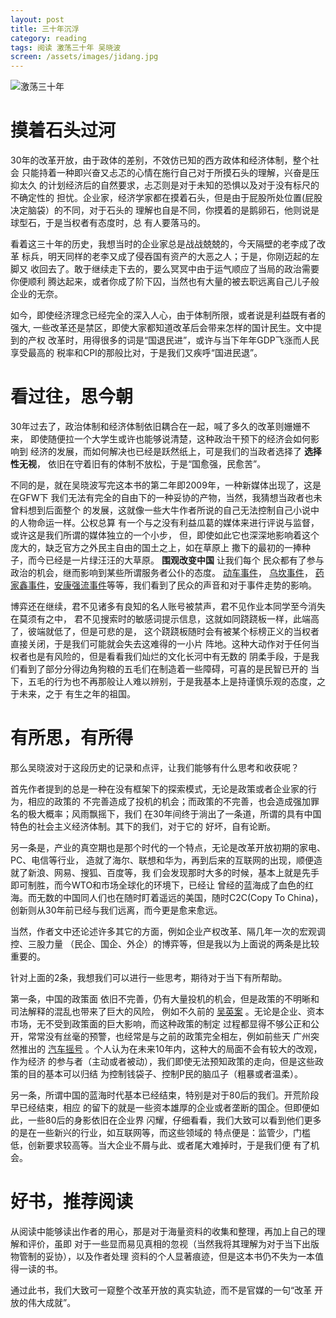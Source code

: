 ```yaml
---
layout: post
title: 三十年沉浮
category: reading
tags: 阅读 激荡三十年 吴晓波
screen: /assets/images/jidang.jpg
---
```


![激荡三十年](/assets/images/jidang.jpg)

# 摸着石头过河

30年的改革开放，由于政体的差别，不效仿已知的西方政体和经济体制，整个社会
只能持着一种即兴奋又忐忑的心情在施行自己对于所摸石头的理解，兴奋是压抑太久
的计划经济后的自然要求，忐忑则是对于未知的恐惧以及对于没有标尺的不确定性的
担忧。企业家，经济学家都在摸着石头，但是由于屁股所处位置(屁股决定脑袋）的不同，对于石头的
理解也自是不同，你摸着的是鹅卵石，他则说是球型石，于是当权者有态度时，总
有人要落马的。

看着这三十年的历史，我想当时的企业家总是战战兢兢的，今天隔壁的老李成了改革
标兵，明天同样的老李又成了侵吞国有资产的大恶之人；于是，你刚迈起的左脚又
收回去了。敢于继续走下去的，要么冥冥中由于运气顺应了当局的政治需要你便顺利
腾达起来，或者你成了阶下囚，当然也有大量的被去职远离自己儿子般企业的无奈。

如今，即使经济理念已经完全的深入人心，由于体制所限，或者说是利益既有者的强大,
一些改革还是禁区，即使大家都知道改革后会带来怎样的国计民生。文中提到的产权
改革时，用得很多的词是“国退民进”，或许与当下年年GDP飞涨而人民享受最高的
税率和CPI的那般比对，于是我们又疾呼“国进民退”。

# 看过往，思今朝

30年过去了，政治体制和经济体制依旧耦合在一起，喊了多久的改革则姗姗不来，
即使随便拉一个大学生或许也能够说清楚，这种政治干预下的经济会如何影响到
经济的发展，而如何解决也已经是跃然纸上，可是我们的当政者选择了 **选择性无视**，
依旧在守着旧有的体制不放松，于是“国愈强，民愈苦”。

不同的是，就在吴晓波写完这本书的第二年即2009年，一种新媒体出现了，这是在GFW下
我们无法有完全的自由下的一种妥协的产物，当然，我猜想当政者也未曾料想到后面整个
的发展，这就像一些大牛作者所说的自己无法控制自己小说中的人物命运一样。公权总算
有一个与之没有利益瓜葛的媒体来进行评说与监督，或许这是我们所谓的媒体独立的一个小步，
但，即使如此它也深深地影响着这个庞大的，缺乏官方之外民主自由的国土之上，如在草原上
撒下的最初的一捧种子，而今已经是一片绿汪汪的大草原。 **围观改变中国** 让我们每个
民众都有了参与政治的机会，继而影响到某些所谓服务者公仆的态度。 [动车事件][dongche]， [乌坎事件][wukan]，
[药家鑫事件][yaojiaxin]，[安康强流事件][ankang]等等，我们看到了民众的声音和对于事件走势的影响。

博弈还在继续，君不见诸多有良知的名人账号被禁声，君不见作业本同学至今消失在莫须有之中，
君不见搜索时的敏感词提示信息，这就如同跷跷板一样，此端高了，彼端就低了，但是可悲的是，
这个跷跷板随时会有被某个标榜正义的当权者直接关闭，于是我们可能就会失去这难得的一小片
阵地。这种大动作对于任何当权者也是有风险的，但是看看我们灿烂的文化长河中有无数的
阴柔手段，于是我们看到了部分分得边角狗粮的五毛们在制造着一些障碍，可喜的是民智已开的
当下，五毛的行为也不再那般让人难以辨别，于是我基本上是持谨慎乐观的态度，之于未来，之于
有生之年的祖国。

# 有所思，有所得

那么吴晓波对于这段历史的记录和点评，让我们能够有什么思考和收获呢？

首先作者提到的总是一种在没有框架下的探索模式，无论是政策或者企业家的行为，相应的政策的
不完善造成了投机的机会；而政策的不完善，也会造成强加罪名的极大概率；风雨飘摇下，我们
在30年间终于淌出了一条道，所谓的具有中国特色的社会主义经济体制。其下的我们，对于它的
好坏，自有论断。

另一条是，产业的真空期也是那个时代的一个特点，无论是改革开放初期的家电、PC、电信等行业，
造就了海尔、联想和华为，再到后来的互联网的出现，顺便造就了新浪、网易、搜狐、百度等，我
们会发现那时大多的时候，基本上就是先手即可制胜，而今WTO和市场全球化的环境下，已经让
曾经的蓝海成了血色的红海。而无数的中国同人们也在随时盯着遥远的美国，随时C2C(Copy To China)，
创新则从30年前已经与我们远离，而今更是愈来愈远。

当然，作者文中还论述许多其它的方面，例如企业产权改革、隔几年一次的宏观调控、三股力量
（民企、国企、外企）的博弈等，但是我以为上面说的两条是比较重要的。

针对上面的2条，我想我们可以进行一些思考，期待对于当下有所帮助。

第一条，中国的政策面
依旧不完善，仍有大量投机的机会，但是政策的不明晰和司法解释的混乱也带来了巨大的风险，
例如不久前的 [吴英案][wuying] 。无论是企业、资本市场，无不受到政策面的巨大影响，而这种政策的制定
过程都显得不够公正和公开，常常没有丝毫的预警，也经常是与之前的政策完全相左，例如前些天
广州突然推出的 [汽车摇号][guangzhou] 。个人认为在未来10年内，这种大的局面不会有较大的改观，作为经济
的参与者（主动或者被动），我们即使无法预知政策的走向，但是这些政策的目的基本可以归结
为控制钱袋子、控制P民的脑瓜子（粗暴或者温柔）。

另一条，所谓中国的蓝海时代基本已经结束，特别是对于80后的我们。开荒阶段早已经结束，相应
的留下的就是一些资本雄厚的企业或者垄断的国企。但即便如此，一些80后的身影依旧在企业界
闪耀，仔细看看，我们大致可以看到他们更多的是在一些新兴的行业，如互联网等，而这些领域的
特点便是：监管少，门槛低，创新要求较高等。当大企业不屑与此、或者尾大难掉时，于是我们便
有了机会。


# 好书，推荐阅读

从阅读中能够读出作者的用心，那是对于海量资料的收集和整理，再加上自己的理解和评价，虽即
对于一些显而易见真相的忽视（当然我将其理解为对于当下出版物管制的妥协），以及作者处理
资料的个人显著痕迹，但是这本书仍不失为一本值得一读的书。

通过此书，我们大致可一窥整个改革开放的真实轨迹，而不是官媒的一句“改革
开放的伟大成就”。

[wuying]: http://news.cnfol.com/120522/101,1596,12421118,03.shtml "吴英案"
[guangzhou]: http://www.21cbh.com/HTML/2012-7-1/1ONDgyXzQ2NDQ1OQ.html "广州摇号"
[dongche]: http://baike.baidu.com/view/6167343.htm "动车事件"
[wukan]: http://baike.baidu.com/view/7145238.htm "乌坎事件"
[yaojiaxin]: http://baike.baidu.com/view/5601506.htm "药家鑫事件"
[ankang]: http://baike.baidu.com/view/8791389.htm "安康强流事件"

